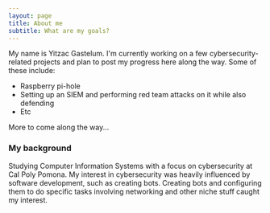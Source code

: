 ```yaml
---
layout: page
title: About me
subtitle: What are my goals?
---
```


My name is Yitzac Gastelum. I'm currently working on a few cybersecurity-related projects and plan to post my progress here along the way. Some of these include:  

- Raspberry pi-hole
- Setting up an SIEM and performing red team attacks on it while also defending
- Etc

More to come along the way...

### My background

Studying Computer Information Systems with a focus on cybersecurity at Cal Poly Pomona. My interest in cybersecurity was heavily influenced by software development, such as creating bots. Creating bots and configuring them to do specific tasks involving networking and other niche stuff caught my interest. 
